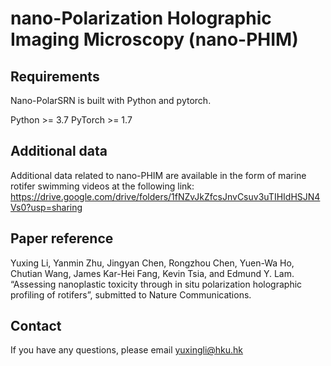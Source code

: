 # nano-Polarization Holographic Imaging Microscopy (nano-PHIM)

## Requirements
Nano-PolarSRN is built with Python and pytorch.

Python >= 3.7
PyTorch >= 1.7

## Additional data
Additional data related to nano-PHIM are available in the form of marine rotifer swimming videos at the following link: https://drive.google.com/drive/folders/1fNZvJkZfcsJnvCsuv3uTIHIdHSJN4Vs0?usp=sharing

## Paper reference
Yuxing Li, Yanmin Zhu, Jingyan Chen, Rongzhou Chen, Yuen-Wa Ho, Chutian Wang, James Kar-Hei Fang, Kevin Tsia, and Edmund Y. Lam.
“Assessing nanoplastic toxicity through in situ polarization holographic profiling of rotifers”, submitted to Nature Communications.

## Contact
If you have any questions, please email yuxingli@hku.hk
